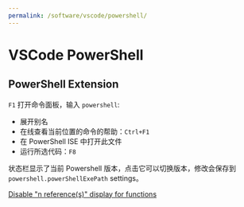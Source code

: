 ```yaml
---
permalink: /software/vscode/powershell/
---
```


# VSCode PowerShell

## PowerShell Extension

`F1` 打开命令面板，输入 `powershell`:

- 展开别名
- 在线查看当前位置的命令的帮助：`Ctrl+F1`
- 在 PowerShell ISE 中打开此文件
- 运行所选代码：`F8`

状态栏显示了当前 Powershell 版本，点击它可以切换版本，修改会保存到 `powershell.powerShellExePath` settings。

[Disable "n reference(s)" display for functions](https://github.com/PowerShell/vscode-powershell/issues/924)
